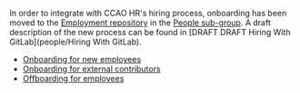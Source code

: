 In order to integrate with CCAO HR's hiring process, onboarding has been moved to the [Employment repository](https://gitlab.com/ccao-data-science---modeling/career-development/employment) in the [People sub-group](https://gitlab.com/ccao-data-science---modeling/career-development). A draft description of the new process can be found in [DRAFT DRAFT Hiring With GitLab](people/Hiring With GitLab).

* [Onboarding for new employees](https://gitlab.com/ccao-data-science---modeling/career-development/employment/-/blob/master/.gitlab/issue_templates/ds-onboarding.md)
* [Onboarding for external contributors](https://gitlab.com/ccao-data-science---modeling/career-development/employment/-/blob/master/.gitlab/issue_templates/ds%20-%20onboarding-external.md)
* [Offboarding for employees](https://gitlab.com/ccao-data-science---modeling/career-development/employment/-/blob/master/.gitlab/issue_templates/ds-offboarding.md)
